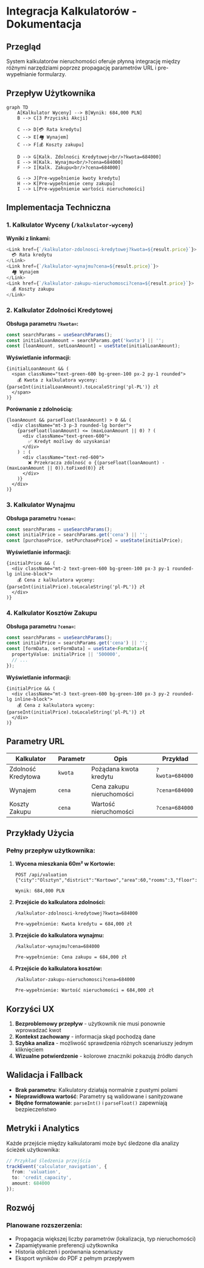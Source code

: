 # Integracja Kalkulatorów - Dokumentacja

## Przegląd

System kalkulatorów nieruchomości oferuje płynną integrację między różnymi narzędziami poprzez propagację parametrów URL i pre-wypełnianie formularzy.

## Przepływ Użytkownika

```mermaid
graph TD
    A[Kalkulator Wyceny] --> B[Wynik: 684,000 PLN]
    B --> C[3 Przyciski Akcji]
    
    C --> D[💳 Rata kredytu]
    C --> E[🏘️ Wynajem]  
    C --> F[💰 Koszty zakupu]
    
    D --> G[Kalk. Zdolności Kredytowej<br/>?kwota=684000]
    E --> H[Kalk. Wynajmu<br/>?cena=684000]
    F --> I[Kalk. Zakupu<br/>?cena=684000]
    
    G --> J[Pre-wypełnienie kwoty kredytu]
    H --> K[Pre-wypełnienie ceny zakupu]
    I --> L[Pre-wypełnienie wartości nieruchomości]
```

## Implementacja Techniczna

### 1. Kalkulator Wyceny (`/kalkulator-wyceny`)

**Wyniki z linkami:**
```typescript
<Link href={`/kalkulator-zdolnosci-kredytowej?kwota=${result.price}`}>
  💳 Rata kredytu
</Link>
<Link href={`/kalkulator-wynajmu?cena=${result.price}`}>
  🏘️ Wynajem
</Link>
<Link href={`/kalkulator-zakupu-nieruchomosci?cena=${result.price}`}>
  💰 Koszty zakupu
</Link>
```

### 2. Kalkulator Zdolności Kredytowej

**Obsługa parametru `?kwota=`:**
```typescript
const searchParams = useSearchParams();
const initialLoanAmount = searchParams.get('kwota') || '';
const [loanAmount, setLoanAmount] = useState(initialLoanAmount);
```

**Wyświetlanie informacji:**
```tsx
{initialLoanAmount && (
  <span className="text-green-600 bg-green-100 px-2 py-1 rounded">
    💰 Kwota z kalkulatora wyceny: {parseInt(initialLoanAmount).toLocaleString('pl-PL')} zł
  </span>
)}
```

**Porównanie z zdolnością:**
```tsx
{loanAmount && parseFloat(loanAmount) > 0 && (
  <div className="mt-3 p-3 rounded-lg border">
    {parseFloat(loanAmount) <= (maxLoanAmount || 0) ? (
      <div className="text-green-600">
        ✅ Kredyt możliwy do uzyskania!
      </div>
    ) : (
      <div className="text-red-600">
        ❌ Przekracza zdolność o {(parseFloat(loanAmount) - (maxLoanAmount || 0)).toFixed(0)} zł
      </div>
    )}
  </div>
)}
```

### 3. Kalkulator Wynajmu

**Obsługa parametru `?cena=`:**
```typescript
const searchParams = useSearchParams();
const initialPrice = searchParams.get('cena') || '';
const [purchasePrice, setPurchasePrice] = useState(initialPrice);
```

**Wyświetlanie informacji:**
```tsx
{initialPrice && (
  <div className="mt-2 text-green-600 bg-green-100 px-3 py-1 rounded-lg inline-block">
    💰 Cena z kalkulatora wyceny: {parseInt(initialPrice).toLocaleString('pl-PL')} zł
  </div>
)}
```

### 4. Kalkulator Kosztów Zakupu

**Obsługa parametru `?cena=`:**
```typescript
const searchParams = useSearchParams();
const initialPrice = searchParams.get('cena') || '';
const [formData, setFormData] = useState<FormData>({
  propertyValue: initialPrice || '500000',
  // ...
});
```

**Wyświetlanie informacji:**
```tsx
{initialPrice && (
  <div className="mt-3 text-green-600 bg-green-100 px-3 py-2 rounded-lg inline-block">
    💰 Cena z kalkulatora wyceny: {parseInt(initialPrice).toLocaleString('pl-PL')} zł
  </div>
)}
```

## Parametry URL

| Kalkulator | Parametr | Opis | Przykład |
|------------|----------|------|----------|
| Zdolność Kredytowa | `kwota` | Pożądana kwota kredytu | `?kwota=684000` |
| Wynajem | `cena` | Cena zakupu nieruchomości | `?cena=684000` |
| Koszty Zakupu | `cena` | Wartość nieruchomości | `?cena=684000` |

## Przykłady Użycia

### Pełny przepływ użytkownika:

1. **Wycena mieszkania 60m² w Kortowie:**
   ```
   POST /api/valuation
   {"city":"Olsztyn","district":"Kortowo","area":60,"rooms":3,"floor":2,"year":2015}
   
   Wynik: 684,000 PLN
   ```

2. **Przejście do kalkulatora zdolności:**
   ```
   /kalkulator-zdolnosci-kredytowej?kwota=684000
   
   Pre-wypełnienie: Kwota kredytu = 684,000 zł
   ```

3. **Przejście do kalkulatora wynajmu:**
   ```
   /kalkulator-wynajmu?cena=684000
   
   Pre-wypełnienie: Cena zakupu = 684,000 zł
   ```

4. **Przejście do kalkulatora kosztów:**
   ```
   /kalkulator-zakupu-nieruchomosci?cena=684000
   
   Pre-wypełnienie: Wartość nieruchomości = 684,000 zł
   ```

## Korzyści UX

1. **Bezproblemowy przepływ** - użytkownik nie musi ponownie wprowadzać kwot
2. **Kontekst zachowany** - informacja skąd pochodzą dane
3. **Szybka analiza** - możliwość sprawdzenia różnych scenariuszy jednym kliknięciem
4. **Wizualne potwierdzenie** - kolorowe znaczniki pokazują źródło danych

## Walidacja i Fallback

- **Brak parametru**: Kalkulatory działają normalnie z pustymi polami
- **Nieprawidłowa wartość**: Parametry są walidowane i sanityzowane
- **Błędne formatowanie**: `parseInt()` i `parseFloat()` zapewniają bezpieczeństwo

## Metryki i Analytics

Każde przejście między kalkulatorami może być śledzone dla analizy ścieżek użytkownika:

```typescript
// Przykład śledzenia przejścia
trackEvent('calculator_navigation', {
  from: 'valuation',
  to: 'credit_capacity',
  amount: 684000
});
```

## Rozwój

### Planowane rozszerzenia:
- Propagacja większej liczby parametrów (lokalizacja, typ nieruchomości)
- Zapamiętywanie preferencji użytkownika
- Historia obliczeń i porównania scenariuszy
- Eksport wyników do PDF z pełnym przepływem 